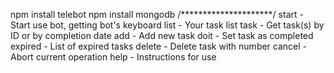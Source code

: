 npm install telebot
npm install mongodb
/*********************/
start - Start use bot, getting bot's keyboard
list - Your task list
task - Get task(s) by ID or by completion date
add - Add new task
doit - Set task as completed
expired - List of expired tasks
delete - Delete task with number
cancel - Abort current operation
help - Instructions for use
